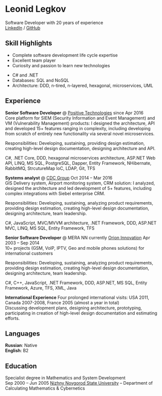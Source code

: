 # Leonid Legkov

Software Developer with 20 years of experience \
[LinkedIn](https://www.linkedin.com/in/leonid-legkov-0a62299) / [GitHub](https://github.com/leonid-legkov)

## Skill Highlights
 - Complete software development life cycle expertise
 - Excellent team player
 - Curiosity and passion to learn new technologies

 + C# and .NET
 + Databases: SQL and NoSQL
 + Architecture: DDD, n-tired, n-layered, hexagonal, microservices, UML

## Experience
**Senior Software Developer** @ [Positive Technologies](https://www.ptsecurity.com/) since Apr 2016 \
Core platform for SIEM (Security Information and Event Management) and VM (Vulnerability Management) products: I designed the architecture, API and developed 15+ features ranging in complexity, including developing from scratch of entirely new functionality via several novel microservices.

Responsibilities: Developing, sustaining, providing design estimation, creating high-level design documentation, designing architecture and API.

C#, .NET Core,  DDD, hexagonal microservices architecture, ASP.NET Web API, LINQ, MS SQL, PostgreSQL, Dapper, Entity Framework, NHibernate, RabbitMQ, StrcutureMap IoC, LDAP, Git, TFS

**Systems analyst** @ [CDC Group](https://www.cdc.ru/) Oct 2014 – Mar 2016 \
GIS Delivery system, Airport monitoring system, CRM solution: I analyzed, designed the architecture and led development of 5+ features, including complex integrations with Siebel enterprise CRM.

Responsibilities: Developing, sustaining, analyzing product requirements, providing design estimation, creating high-level design documentation, designing architecture, team leadership.

C#, JavaScript, MVC/MVVM architecture, .NET Framework, DDD, ASP.NET MVC, LINQ, MS SQL, Entity Framework, TFS

**Senior Software Developer** @ MERA NN currently [Orion Innovation](https://www.orioninc.com/) Apr 2003 – Sep 2014 \
10+ projects (GSM, VoIP, IPTV, Geo and mobile phones solutions) for international customers

Responsibilities: Developing, sustaining, analyzing product requirements, providing design estimation, creating high-level design documentation, designing architecture, team leadership.

C#, C++, JavaScript, .NET Framework, DDD, ASP.NET, MS SQL, Entity Framework, Azure, TFS, XML, Java

**International Experience** Four prolonged international visits: USA 2011, Canada 2007-2008, France 2005 (almost a year in total) \
Discussing development plans, designing architecture, prototyping, participating in creation of high-level design documentation and estimating efforts.

## Languages
**Russian**: Native \
**English**: B2
 
## Education
 Specialist degree in Mathematics and System Development \
 Sep 2000 – Jun 2005 [Nizhny Novgorod State University](http://eng.unn.ru/) – Department of Calculating Mathematics & Cybernetics
